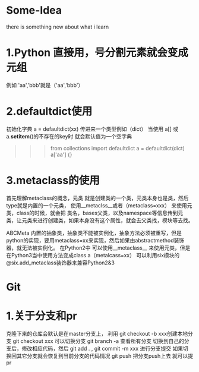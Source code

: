  # Some-Idea
 there is something new about what i learn
 # 1.Python 直接用，号分割元素就会变成元组
 例如 'aa','bbb'就是（'aa','bbb'）
 # 2.defaultdict使用
 初始化字典 a = defaultdict(xx) 传进来一个类型例如（dict）
 当使用 a[] 或 a.__setitem__()的不存在的key时 就会默认值为一个空字典
 >>> from collections import defaultdict
>>> a = defaultdict(dict)
>>> a['aa']
{} 
 # 3.metaclass的使用
 首先理解metaclass的概念，元类 就是创建类的一个类，元类本身也是类，然后type就是内置的一个元类， 使用__metaclss__或者（metaclass=xxx）
 来使用元类，class的时候，就会把 类名，bases父类，以及namespace等信息传到元类，让元类来进行创建类，如果本身没有这个属性，就会去父类找，模块等去找。
 
 ABCMeta 内置的抽象类，抽象类不能被实例化，抽象方法必须被重写，但是python的实现，要用metaclass=xx来实现，然后如果由abstractmethod装饰器，就无法被实例化。
在Python2中 可以使用__metaclass__ 来使用元类，但是在Python3当中使用方法变成class a（metalcass=xx）
可以利用six模块的 @six.add_metaclass装饰器来兼容Python2&3

 # Git
 # 1.关于分支和pr
 克隆下来的仓库会默认是在master分支上，
 利用 git checkout -b xxx创建本地分支
     git checkout xxx 可以切换分支
     git branch -a 查看所有分支
切换到自己的分支后，修改相应代码，然后
git add . , git commit -m xxx 进行分支提交
如果切换回其它分支就会恢复到当前分支的代码情况
git push 把分支push上去
就可以提pr
